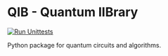 QIB - Quantum lIBrary
=====================
[![Run Unittests](https://github.com/qc-tum/qib/actions/workflows/ci.yml/badge.svg)](https://github.com/qc-tum/qib/actions/workflows/ci.yml)

Python package for quantum circuits and algorithms.
